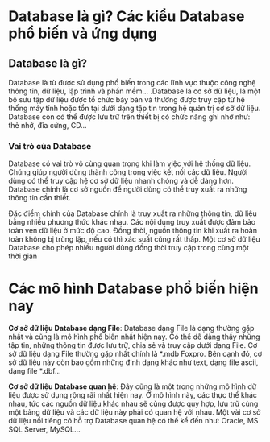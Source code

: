 
# Database là gì? Các kiểu Database phổ biến và ứng dụng

## Database là gì?

Database là từ được sử dụng phổ biến trong các lĩnh vực thuộc công nghệ thông tin, dữ liệu, lập trình và phần mềm… .Database là cơ sở dữ liệu, là một bộ sưu tập dữ liệu được tổ chức bày bản và thường được truy cập từ hệ thống máy tính hoặc tồn tại dưới dạng tập tin trong hệ quản trị cơ sở dữ liệu. Database còn có thể được lưu trữ trên thiết bị có chức năng ghi nhớ như: thẻ nhớ, đĩa cứng, CD…

### Vai trò của Database

Database có vai trò vô cùng quan trọng khi làm việc với hệ thống dữ liệu. Chúng giúp người dùng thành công trong việc kết nối các dữ liệu. Người dùng có thể truy cập hệ cơ sở dữ liệu nhanh chóng và dễ dàng hơn. Database chính là cơ sở nguồn để người dùng có thể truy xuất ra những thông tin cần thiết.

 Đặc điểm chính của Database chính là truy xuất ra những thông tin, dữ liệu bằng nhiều phương thức khác nhau. Các nội dung truy xuất được đảm bảo toàn vẹn dữ liệu ở mức độ cao. Đồng thời, nguồn thông tin khi xuất ra hoàn toàn không bị trùng lặp, nếu có thì xác suất cũng rất thấp. Một cơ sở dữ liệu Database cho phép nhiều người dùng đồng thời truy cập trong cùng một thời gian

# Các mô hình Database phổ biến hiện nay

**Cơ sở dữ liệu Database dạng File**: Database dạng File là dạng thường gặp nhất và cũng là mô hình phổ biến nhất hiện nay. Có thể dễ dàng thấy những tập tin, những thông tin được lưu trữ, chia sẻ và truy cập dưới dạng File. Cơ sở dữ liệu dạng File thường gặp nhất chính là *.mdb Foxpro. Bên cạnh đó, cơ sở dữ liệu này còn bao gồm những định dạng khác như text, dạng file ascii, dạng file *.dbf…

**Cơ sở dữ liệu Database quan hệ**: Đây cũng là một trong những mô hình dữ liệu được sử dụng rộng rãi nhất hiện nay. Ở mô hình này, các thực thể khác nhau, tức các nguồn dữ liệu khác nhau sẽ cùng được quy hợp, lưu trữ cùng một bảng dữ liệu và các dữ liệu này phải có quan hệ với nhau. Một vài cơ sở dữ liệu nổi tiếng có hỗ trợ Database quan hệ có thể kể đến như: Oracle, MS SQL Server, MySQL…





